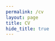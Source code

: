 ```yaml
---
permalink: /cv
layout: page
title: CV
hide_title: true
---
```


<object data="assets/CV_website.pdf" type="application/pdf" width="100%" height="600px"></object>




